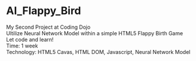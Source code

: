 # AI_Flappy_Bird
My Second Project at Coding Dojo <br>
Ultilize Neural Network Model within a simple HTML5 Flappy Birth Game <br>
Let code and learn! <br>
Time: 1 week <br>
Technology: HTML5 Cavas, HTML DOM, Javascript, Neural Network Model
